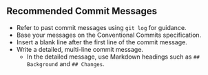 ## Recommended Commit Messages

- Refer to past commit messages using `git log` for guidance.
- Base your messages on the Conventional Commits specification.
- Insert a blank line after the first line of the commit message.
- Write a detailed, multi-line commit message.
  - In the detailed message, use Markdown headings such as `## Background` and `## Changes`.
